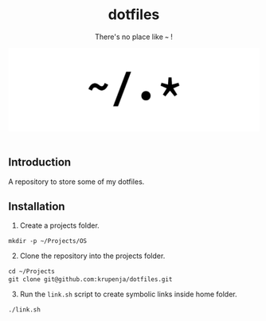 <div align="center">
    <h1>dotfiles</h1>
    <p>There's no place like <b><code>~</code></b> !</p>
    <img src="home.png">
    <br><br>
    </p>
</div>

## Introduction

A repository to store some of my dotfiles.

## Installation

1. Create a projects folder.

```shell
mkdir -p ~/Projects/OS
```

2. Clone the repository into the projects folder.

```shell
cd ~/Projects
git clone git@github.com:krupenja/dotfiles.git
```

3. Run the `link.sh` script to create symbolic links inside home folder.

```shell
./link.sh
```